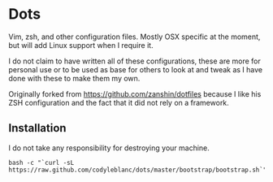 Dots
====

Vim, zsh, and other configuration files. Mostly OSX specific at the moment, but will add Linux support when I require it.

I do not claim to have written all of these configurations, these are more for personal use or to be used as base for others to look at and tweak as I have done with these to make them my own.

Originally forked from https://github.com/zanshin/dotfiles because I like his ZSH configuration and the fact that it did not rely on a framework.

Installation
------------
I do not take any responsibility for destroying your machine.

    bash -c "`curl -sL https://raw.github.com/codyleblanc/dots/master/bootstrap/bootstrap.sh`"
